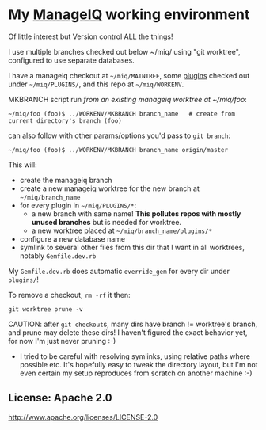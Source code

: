 # My [ManageIQ][1] working environment

Of little interest but Version control ALL the things!

I use multiple branches checked out below ~/miq/ using "git worktree", configured to use separate databases.

I have a manageiq checkout at `~/miq/MAINTREE`, some [plugins][2] checked out under `~/miq/PLUGINS/`, and this repo at `~/miq/WORKENV`.

MKBRANCH script run *from an existing manageiq worktree at ~/miq/foo*:

```
~/miq/foo (foo)$ ../WORKENV/MKBRANCH branch_name   # create from current directory's branch (foo)
```
can also follow with other params/options you'd pass to `git branch`:
```
~/miq/foo (foo)$ ../WORKENV/MKBRANCH branch_name origin/master
```

This will:

- create the manageiq branch
- create a new manageiq worktree for the new branch at `~/miq/branch_name`
- for every plugin in `~/miq/PLUGINS/*`:
  - a new branch with same name!  **This pollutes repos with mostly unused branches** but is needed for worktree.
  - a new worktree placed at `~/miq/branch_name/plugins/*`
- configure a new database name
- symlink to several other files from this dir that I want in all worktrees, notably `Gemfile.dev.rb`

My `Gemfile.dev.rb` does automatic `override_gem` for every dir under `plugins/`!

To remove a checkout, `rm -rf` it then:

    git worktree prune -v

CAUTION: after `git checkout`s, many dirs have branch != worktree's branch, and prune may delete these dirs!
I haven't figured the exact behavior yet, for now I'm just never pruning :-)

* I tried to be careful with resolving symlinks, using relative paths where possible etc.
  It's hopefully easy to tweak the directory layout, but I'm not even certain my setup reproduces from scratch on another machine :-)

[1]: https://github.com/ManageIQ/manageiq
[2]: https://github.com/ManageIQ/guides/blob/master/developer_setup/plugins.md

## License: Apache 2.0
http://www.apache.org/licenses/LICENSE-2.0
